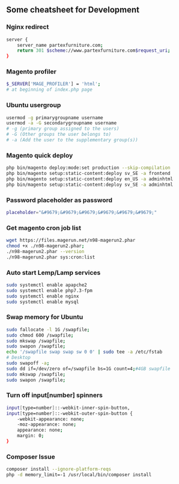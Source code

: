 ## Some cheatsheet for Development

### Nginx redirect
```sh
server {
    server_name partexfurniture.com;
    return 301 $scheme://www.partexfurniture.com$request_uri;
}
```

### Magento profiler
```sh
$_SERVER['MAGE_PROFILER'] = 'html';
# at beginning of index.php page
```

### Ubuntu usergroup
```sh
usermod -g primarygroupname username
usermod -a -G secondarygroupname username
# -g (primary group assigned to the users)
# -G (Other groups the user belongs to)
# -a (Add the user to the supplementary group(s))
```

### Magento quick deploy
```sh
php bin/magento deploy:mode:set production --skip-compilation
php bin/magento setup:static-content:deploy sv_SE -a frontend
php bin/magento setup:static-content:deploy en_US -a adminhtml
php bin/magento setup:static-content:deploy sv_SE -a adminhtml
```

### Password placeholder as password
```sh
placeholder="&#9679;&#9679;&#9679;&#9679;&#9679;&#9679;"
```

### Get magento cron job list
```sh
wget https://files.magerun.net/n98-magerun2.phar
chmod +x ./n98-magerun2.phar; 
./n98-magerun2.phar --version
./n98-magerun2.phar sys:cron:list
```

### Auto start Lemp/Lamp services
```sh
sudo systemctl enable apapche2
sudo systemctl enable php7.3-fpm
sudo systemctl enable nginx
sudo systemctl enable mysql
```
### Swap memory for Ubuntu
```sh
sudo fallocate -l 1G /swapfile;
sudo chmod 600 /swapfile;
sudo mkswap /swapfile;
sudo swapon /swapfile;
echo '/swapfile swap swap sw 0 0' | sudo tee -a /etc/fstab
# Desktop
sudo swapoff -a;
sudo dd if=/dev/zero of=/swapfile bs=1G count=4;#4GB swapfile
sudo mkswap /swapfile;
sudo swapon /swapfile;


```
### Turn off input[number] spinners
```sh
input[type=number]::-webkit-inner-spin-button, 
input[type=number]::-webkit-outer-spin-button { 
    -webkit-appearance: none;
    -moz-appearance: none;
    appearance: none;
    margin: 0; 
}
```

### Composer Issue
```sh
composer install --ignore-platform-reqs
php -d memory_limit=-1 /usr/local/bin/composer install
```


